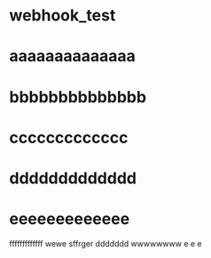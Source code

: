 webhook_test
============
aaaaaaaaaaaaaa
===============
bbbbbbbbbbbbbb
==============
ccccccccccccc
==============
ddddddddddddd
==============
eeeeeeeeeeeee
==============
fffffffffffff
wewe
sffrger
ddddddd
wwwwwwww
e
e
e
